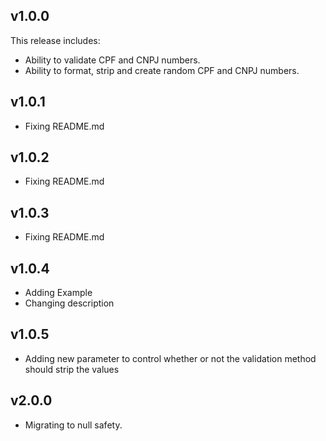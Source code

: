 ## v1.0.0

This release includes:

* Ability to validate CPF and CNPJ numbers.
* Ability to format, strip and create random CPF and CNPJ numbers.

## v1.0.1

* Fixing README.md

## v1.0.2

* Fixing README.md

## v1.0.3

* Fixing README.md

## v1.0.4

* Adding Example
* Changing description

## v1.0.5

* Adding new parameter to control whether or not the validation method should strip the values

## v2.0.0

* Migrating to null safety.